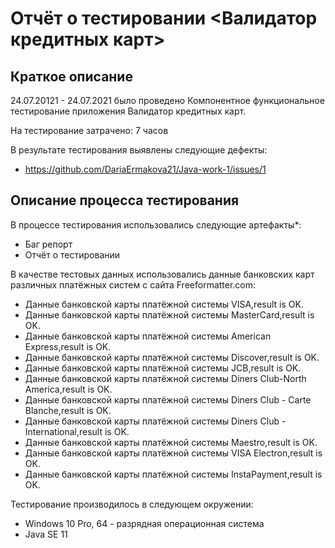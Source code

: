 # Отчёт о тестировании <Валидатор кредитных карт>

## Краткое описание

24.07.20121 - 24.07.2021 было проведено Компонентное функциональное тестирование приложения Валидатор кредитных карт.

На тестирование затрачено: 7 часов

В результате тестирования выявлены следующие дефекты:
* https://github.com/DariaErmakova21/Java-work-1/issues/1


## Описание процесса тестирования

В процессе тестирования использовались следующие артефакты*:
* Баг репорт
* Отчёт о тестировании


В качестве тестовых данных использовались данные банковских карт различных платёжных систем с сайта Freeformatter.com:
* Данные банковской карты платёжной системы VISA,result is OK.
* Данные банковской карты платёжной системы MasterCard,result is OK.
* Данные банковской карты платёжной системы American Express,result is OK.
* Данные банковской карты платёжной системы Discover,result is OK.
* Данные банковской карты платёжной системы JCB,result is OK.
* Данные банковской карты платёжной системы Diners Club-North America,result is OK.
* Данные банковской карты платёжной системы Diners Club - Carte Blanche,result is OK.
* Данные банковской карты платёжной системы Diners Club - International,result is OK.
* Данные банковской карты платёжной системы Maestro,result is OK.
* Данные банковской карты платёжной системы VISA Electron,result is OK.
* Данные банковской карты платёжной системы InstaPayment,result is OK.


Тестирование производилось в следующем окружении:
* Windows 10 Pro, 64 - разрядная операционная система
* Java SE 11
